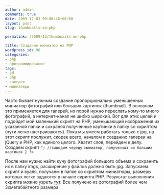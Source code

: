 ```yaml
---
author: admin
comments: true
date: 2009-12-03 09:00:46+00:00
layout: post
slug: thumbnails-on-php

permalink: /2009/12/thumbnails-on-php

title: Создание миниатюр на PHP
wordpress_id: 96
categories:
- php
- программирование
tags:
- gd
- php
- галерея
- миниатюры
---
```


Часто бывает нужным создание пропорционально уменьшенных миниатюр фотографий или больших картинок (thumbnail). В основном это применяется для галерей, но порой нужно переслать кому-то много фотографий, а интернет-канал не шибко широкий. Вот для этих целей и подойдет мой маленький скрипт на PHP, уменьшающий изображения из указанной папки и сохраняя полученные картинки в папку со скриптом (пути легко настраиваются).
Пока мы умеем работать только с jpg, на этот скрипт послужит, скорее всего, началом к созданию галереи на jQuery и PHP, как единого целого. Хватит слов, перейдем к делу.<!-- more -->
Создаем скрипт
`
";
	//выводим череду миниатюр, полученныз из больших картинок
    }
?>
`

После нам нужно найти кучу фотографий большого объема и сохранить их в папку imgs, расширение у файлов должно быть jpg.
Запускаем скрипт и вуаля, получаем в папке со скриптом миниатюры, размеры которых легко задаются в начале скрипта PHP.
Результат выполнения скрипта можно узреть [тут](http://vredniy.ru/examples/gallery/). Все получено из фотографий более чем 3хмегабайтного размера.
